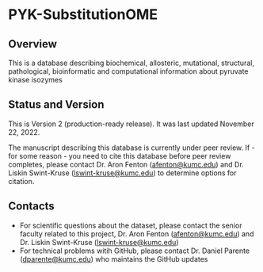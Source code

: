 # PYK-SubstitutionOME

## Overview

This is a database describing biochemical, allosteric, mutational, structural, pathological, bioinformatic and computational information about pyruvate kinase isozymes

## Status and Version

This is Version 2 (production-ready release). It was last updated November 22, 2022.

The manuscript describing this database is currently under peer review. If - for some reason - you need to cite this database before peer review completes, please contact Dr. Aron Fenton (afenton@kumc.edu) and Dr. Liskin Swint-Kruse (lswint-kruse@kumc.edu) to determine options for citation.

## Contacts

- For scientific questions about the dataset, please contact the senior faculty related to this project, Dr. Aron Fenton (afenton@kumc.edu) and Dr. Liskin Swint-Kruse (lswint-kruse@kumc.edu)
- For technical problems witih GitHub, please contact Dr. Daniel Parente (dparente@kumc.edu) who maintains the GitHub updates
